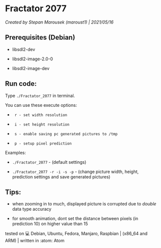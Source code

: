 <h1>Fractator 2077</h1>

*Created by Stepan Marousek (maroust1) | 2021/05/16*

<h2>Prerequisites (Debian)</h2>

*    libsdl2-dev

*    libsdl2-image-2.0-0

*    libsdl2-image-dev

<h2>Run code:</h2>

Type `./Fractator_2077` in terminal.

You can use these execute options:

*      r - set width resolution

*      i - set height resolution

*      s - enable saving pc generated pictures to /tmp

*      p - setup pixel prediction

Examples:

*    `./Fractator_2077` - (default settings)

*    `./Fractator_2077 -r -i -s -p` - (change picture width, height, prediction settings and save generated pictures)


<h2>Tips:</h2>

*    when zooming in to much, displayed picture is corrupted due to *double* data type accuracy

*    for smooth animation, dont set the distance between pixels (in prediction 10) on higher value than 15




tested on :computer: Debian, Ubuntu, Fedora, Manjaro, Raspbian | (x86_64 and ARM)    |   written in :atom: Atom 
